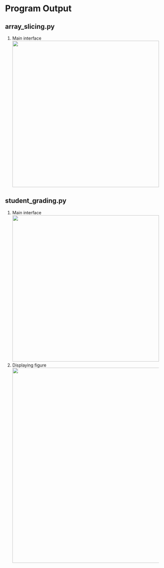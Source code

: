 # Program Output

## array_slicing.py

1. Main interface<br><img src="https://github.com/hendraanggrian/IIT-ITM513/raw/assets/assignments/hw7/screenshot1.png" width="480">

<div style="page-break-after: always;"></div>

## student_grading.py

1. Main interface<br><img src="https://github.com/hendraanggrian/IIT-ITM513/raw/assets/assignments/hw6/screenshot2_1.png" width="480">
2. Displaying figure<br><img src="https://github.com/hendraanggrian/IIT-ITM513/raw/assets/assignments/hw6/screenshot2_2.png" width="640">
